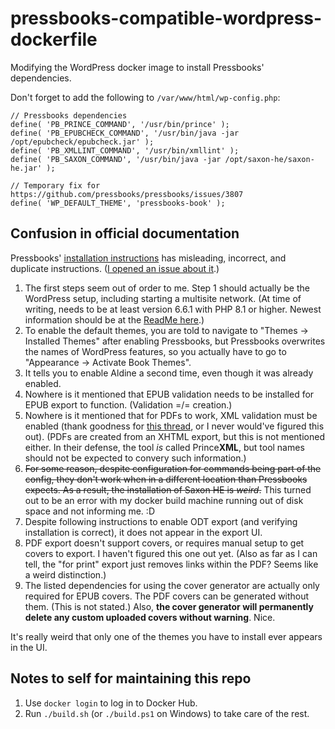 # pressbooks-compatible-wordpress-dockerfile

Modifying the WordPress docker image to install Pressbooks' dependencies.

Don't forget to add the following to `/var/www/html/wp-config.php`:

```
// Pressbooks dependencies
define( 'PB_PRINCE_COMMAND', '/usr/bin/prince' );
define( 'PB_EPUBCHECK_COMMAND', '/usr/bin/java -jar /opt/epubcheck/epubcheck.jar' );
define( 'PB_XMLLINT_COMMAND', '/usr/bin/xmllint' );
define( 'PB_SAXON_COMMAND', '/usr/bin/java -jar /opt/saxon-he/saxon-he.jar' );

// Temporary fix for https://github.com/pressbooks/pressbooks/issues/3807
define( 'WP_DEFAULT_THEME', 'pressbooks-book' );
```

## Confusion in official documentation

Pressbooks' [installation instructions](https://pressbooks.org/user-docs/installation/) has misleading, incorrect, and duplicate instructions. ([I opened an issue about it](https://github.com/pressbooks/pressbooks/issues/3810).)

1. The first steps seem out of order to me. Step 1 should actually be the WordPress setup, including starting a multisite network. (At time of writing, needs to be at least version 6.6.1 with PHP 8.1 or higher. Newest information should be at the [ReadMe here](https://github.com/pressbooks/pressbooks/blob/dev/README.md).)
2. To enable the default themes, you are told to navigate to "Themes → Installed Themes" after enabling Pressbooks, but Pressbooks overwrites the names of WordPress features, so you actually have to go to "Appearance → Activate Book Themes".
3. It tells you to enable Aldine a second time, even though it was already enabled.
4. Nowhere is it mentioned that EPUB validation needs to be installed for EPUB export to function. (Validation =/= creation.)
5. Nowhere is it mentioned that for PDFs to work, XML validation must be enabled (thank goodness for [this thread](https://pressbooks.community/t/help-with-dependencies-config/1036), or I never would've figured this out). (PDFs are created from an XHTML export, but this is not mentioned either. In their defense, the tool *is* called Prince**XML**, but tool names should not be expected to convery such information.)
6. ~~For some reason, despite configuration for commands being part of the config, they don't work when in a different location than Pressbooks expects. As a result, the installation of Saxon HE is *weird*.~~ This turned out to be an error with my docker build machine running out of disk space and not informing me. :D
7. Despite following instructions to enable ODT export (and verifying installation is correct), it does not appear in the export UI.
8. PDF export doesn't support covers, or requires manual setup to get covers to export. I haven't figured this one out yet. (Also as far as I can tell, the "for print" export just removes links within the PDF? Seems like a weird distinction.)
9. The listed dependencies for using the cover generator are actually only required for EPUB covers. The PDF covers can be generated without them. (This is not stated.) Also, **the cover generator will permanently delete any custom uploaded covers without warning**. Nice.

It's really weird that only one of the themes you have to install ever appears in the UI.

## Notes to self for maintaining this repo

1. Use `docker login` to log in to Docker Hub.
2. Run `./build.sh` (or `./build.ps1` on Windows) to take care of the rest.
